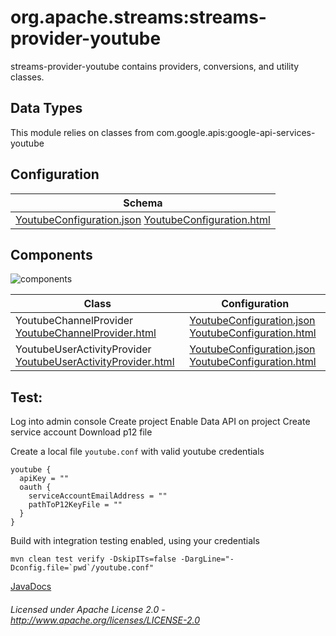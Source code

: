 org.apache.streams:streams-provider-youtube
===========================================

streams-provider-youtube contains providers, conversions, and utility classes.

## Data Types

This module relies on classes from com.google.apis:google-api-services-youtube

## Configuration

| Schema |
|--------|
| [YoutubeConfiguration.json](com/youtube/YoutubeConfiguration.json "YoutubeConfiguration.json") [YoutubeConfiguration.html](apidocs/com/youtube/Youtube.html "javadoc") |

## Components

![components](components.dot.svg "Components")

| Class | Configuration |
|-------|---------------|
| YoutubeChannelProvider [YoutubeChannelProvider.html](apidocs/com/youtube/provider/YoutubeChannelProvider.html "javadoc") | [YoutubeConfiguration.json](com/youtube/YoutubeConfiguration.json "YoutubeConfiguration.json") [YoutubeConfiguration.html](apidocs/com/youtube/YoutubeConfiguration.html "javadoc")
| YoutubeUserActivityProvider [YoutubeUserActivityProvider.html](apidocs/com/youtube/provider/YoutubeUserActivityProvider.html "javadoc") | [YoutubeConfiguration.json](com/youtube/YoutubeConfiguration.json "YoutubeConfiguration.json") [YoutubeConfiguration.html](apidocs/com/youtube/YoutubeConfiguration.html "javadoc")

Test:
-----

Log into admin console
Create project
Enable Data API on project
Create service account
Download p12 file

Create a local file `youtube.conf` with valid youtube credentials

    youtube {
      apiKey = ""
      oauth {
        serviceAccountEmailAddress = ""
        pathToP12KeyFile = ""
      }
    }
    
Build with integration testing enabled, using your credentials

    mvn clean test verify -DskipITs=false -DargLine="-Dconfig.file=`pwd`/youtube.conf"

[JavaDocs](apidocs/index.html "JavaDocs")

###### Licensed under Apache License 2.0 - http://www.apache.org/licenses/LICENSE-2.0
